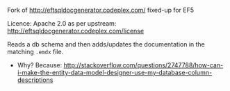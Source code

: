 Fork of http://eftsqldocgenerator.codeplex.com/ fixed-up for EF5

Licence: Apache 2.0 as per upstream: http://eftsqldocgenerator.codeplex.com/license

Reads a db schema and then adds/updates the documentation in the matching `.emdx` file.

* Why? Because: http://stackoverflow.com/questions/2747788/how-can-i-make-the-entity-data-model-designer-use-my-database-column-descriptions